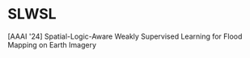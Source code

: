 # SLWSL
[AAAI '24] Spatial-Logic-Aware Weakly Supervised Learning for Flood Mapping on Earth Imagery
